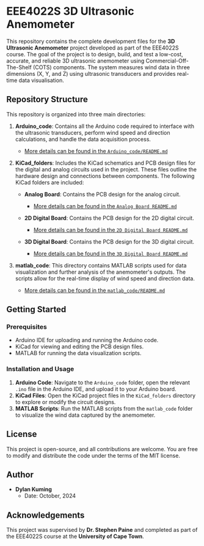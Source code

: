 # EEE4022S 3D Ultrasonic Anemometer

This repository contains the complete development files for the **3D Ultrasonic Anemometer** project developed as part of the EEE4022S course. The goal of the project is to design, build, and test a low-cost, accurate, and reliable 3D ultrasonic anemometer using Commercial-Off-The-Shelf (COTS) components. The system measures wind data in three dimensions (X, Y, and Z) using ultrasonic transducers and provides real-time data visualisation.

## Repository Structure

This repository is organized into three main directories:

1. **Arduino_code**: Contains all the Arduino code required to interface with the ultrasonic transducers, perform wind speed and direction calculations, and handle the data acquisition process.
   - [More details can be found in the `Arduino_code/README.md`](https://github.com/dylankuming/EEE4022S_3D_Ultrasonic_Anemometer/blob/main/Arduino_code/README.md)

2. **KiCad_folders**: Includes the KiCad schematics and PCB design files for the digital and analog circuits used in the project. These files outline the hardware design and connections between components. The following KiCad folders are included:

   - **Analog Board**: Contains the PCB design for the analog circuit.
     - [More details can be found in the `Analog Board README.md`](https://github.com/dylankuming/EEE4022S_3D_Ultrasonic_Anemometer/blob/main/KiCad_folders/analog_board/README.md)

   - **2D Digital Board**: Contains the PCB design for the 2D digital circuit.
     - [More details can be found in the `2D Digital Board README.md`](https://github.com/dylankuming/EEE4022S_3D_Ultrasonic_Anemometer/tree/main/KiCad_folders/2d_digital_board#readme)

   - **3D Digital Board**: Contains the PCB design for the 3D digital circuit.
     - [More details can be found in the `3D Digital Board README.md`](https://github.com/dylankuming/EEE4022S_3D_Ultrasonic_Anemometer/blob/main/KiCad_folders/3d_digital_board/README.md)


3. **matlab_code**: This directory contains MATLAB scripts used for data visualization and further analysis of the anemometer's outputs. The scripts allow for the real-time display of wind speed and direction data.
   - [More details can be found in the `matlab_code/README.md`](https://github.com/dylankuming/EEE4022S_3D_Ultrasonic_Anemometer/blob/main/matlab_code/README.md)

## Getting Started

### Prerequisites

- Arduino IDE for uploading and running the Arduino code.
- KiCad for viewing and editing the PCB design files.
- MATLAB for running the data visualization scripts.

### Installation and Usage

1. **Arduino Code**: Navigate to the `Arduino_code` folder, open the relevant `.ino` file in the Arduino IDE, and upload it to your Arduino board.
2. **KiCad Files**: Open the KiCad project files in the `KiCad_folders` directory to explore or modify the circuit designs.
3. **MATLAB Scripts**: Run the MATLAB scripts from the `matlab_code` folder to visualize the wind data captured by the anemometer.


## License

This project is open-source, and all contributions are welcome. You are free to modify and distribute the code under the terms of the MIT license.


## Author

- **Dylan Kuming**
  - Date: October, 2024



## Acknowledgements

This project was supervised by **Dr. Stephen Paine** and completed as part of the EEE4022S course at the **University of Cape Town**.
